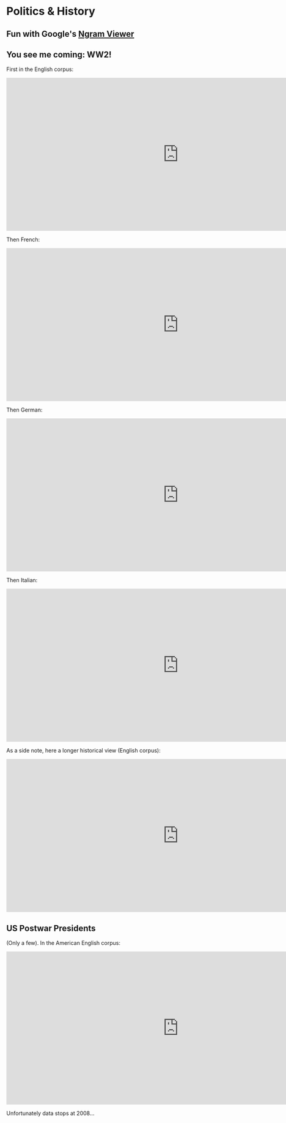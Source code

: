 # Politics & History

## Fun with Google's [Ngram Viewer](https://books.google.com/ngrams)

## You see me coming: WW2!

First in the English corpus: 

<iframe name="ngram_chart" src="https://books.google.com/ngrams/interactive_chart?content=Hitler%2CChurchill%2CDe+Gaulle%2CStalin%2CMao%2CRoosevelt%2CMussolini&year_start=1900&year_end=2000&corpus=15&smoothing=3&share=&direct_url=t1%3B%2CHitler%3B%2Cc0%3B.t1%3B%2CChurchill%3B%2Cc0%3B.t1%3B%2CDe%20Gaulle%3B%2Cc0%3B.t1%3B%2CStalin%3B%2Cc0%3B.t1%3B%2CMao%3B%2Cc0%3B.t1%3B%2CRoosevelt%3B%2Cc0%3B.t1%3B%2CMussolini%3B%2Cc0" width=900 height=400 marginwidth=0 marginheight=0 hspace=0 vspace=0 frameborder=0 scrolling=no></iframe>

Then French: 

<iframe name="ngram_chart" src="https://books.google.com/ngrams/interactive_chart?content=Hitler%2CChurchill%2CDe+Gaulle%2CStalin%2CMao%2CRoosevelt%2CMussolini&year_start=1900&year_end=2000&corpus=19&smoothing=3&share=&direct_url=t1%3B%2CHitler%3B%2Cc0%3B.t1%3B%2CChurchill%3B%2Cc0%3B.t1%3B%2CDe%20Gaulle%3B%2Cc0%3B.t1%3B%2CStalin%3B%2Cc0%3B.t1%3B%2CMao%3B%2Cc0%3B.t1%3B%2CRoosevelt%3B%2Cc0%3B.t1%3B%2CMussolini%3B%2Cc0" width=900 height=400 marginwidth=0 marginheight=0 hspace=0 vspace=0 frameborder=0 scrolling=no></iframe>

Then German: 

<iframe name="ngram_chart" src="https://books.google.com/ngrams/interactive_chart?content=Hitler%2CChurchill%2CDe+Gaulle%2CStalin%2CMao%2CRoosevelt%2CMussolini&year_start=1900&year_end=2000&corpus=20&smoothing=3&share=&direct_url=t1%3B%2CHitler%3B%2Cc0%3B.t1%3B%2CChurchill%3B%2Cc0%3B.t1%3B%2CDe%20Gaulle%3B%2Cc0%3B.t1%3B%2CStalin%3B%2Cc0%3B.t1%3B%2CMao%3B%2Cc0%3B.t1%3B%2CRoosevelt%3B%2Cc0%3B.t1%3B%2CMussolini%3B%2Cc0" width=900 height=400 marginwidth=0 marginheight=0 hspace=0 vspace=0 frameborder=0 scrolling=no></iframe>

Then Italian:

<iframe name="ngram_chart" src="https://books.google.com/ngrams/interactive_chart?content=Hitler%2CChurchill%2CDe+Gaulle%2CStalin%2CMao%2CRoosevelt%2CMussolini&year_start=1900&year_end=2000&corpus=22&smoothing=3&share=&direct_url=t1%3B%2CHitler%3B%2Cc0%3B.t1%3B%2CChurchill%3B%2Cc0%3B.t1%3B%2CDe%20Gaulle%3B%2Cc0%3B.t1%3B%2CStalin%3B%2Cc0%3B.t1%3B%2CMao%3B%2Cc0%3B.t1%3B%2CRoosevelt%3B%2Cc0%3B.t1%3B%2CMussolini%3B%2Cc0" width=900 height=400 marginwidth=0 marginheight=0 hspace=0 vspace=0 frameborder=0 scrolling=no></iframe>

As a side note, here a longer historical view (English corpus):

<iframe name="ngram_chart" src="https://books.google.com/ngrams/interactive_chart?content=Napoleon%2CHitler%2CLenin%2CStalin&year_start=1800&year_end=2000&corpus=15&smoothing=3&share=&direct_url=t1%3B%2CNapoleon%3B%2Cc0%3B.t1%3B%2CHitler%3B%2Cc0%3B.t1%3B%2CLenin%3B%2Cc0%3B.t1%3B%2CStalin%3B%2Cc0" width=900 height=400 marginwidth=0 marginheight=0 hspace=0 vspace=0 frameborder=0 scrolling=no></iframe>

## US Postwar Presidents 

(Only a few). In the American English corpus:

<iframe name="ngram_chart" src="https://books.google.com/ngrams/interactive_chart?content=Bill+Clinton%2CRonald+Reagan%2CGeorge+H.+W.+Bush%2CGeorge+W.+Bush%2CFranklin+D.+Roosevelt%2CHarry+Truman%2CJohn+F.+Kennedy%2CJimmy+Carter%2C+Richard+Nixon&year_start=1950&year_end=2000&corpus=17&smoothing=3&share=&direct_url=t1%3B%2CBill%20Clinton%3B%2Cc0%3B.t1%3B%2CRonald%20Reagan%3B%2Cc0%3B.t1%3B%2CGeorge%20H.%20W.%20Bush%3B%2Cc0%3B.t1%3B%2CGeorge%20W.%20Bush%3B%2Cc0%3B.t1%3B%2CFranklin%20D.%20Roosevelt%3B%2Cc0%3B.t1%3B%2CHarry%20Truman%3B%2Cc0%3B.t1%3B%2CJohn%20F.%20Kennedy%3B%2Cc0%3B.t1%3B%2CJimmy%20Carter%3B%2Cc0%3B.t1%3B%2CRichard%20Nixon%3B%2Cc0" width=900 height=400 marginwidth=0 marginheight=0 hspace=0 vspace=0 frameborder=0 scrolling=no></iframe>

Unfortunately data stops at 2008...
